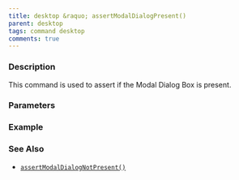 ```yaml
---
title: desktop &raquo; assertModalDialogPresent()
parent: desktop
tags: command desktop
comments: true
---
```


### Description

This command is used to assert if the Modal Dialog Box is present.

### Parameters

### Example

### See Also

- [`assertModalDialogNotPresent()`](assertModalDialogNotPresent())